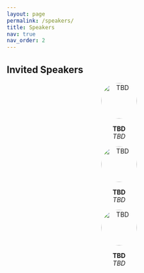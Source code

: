 ```yaml
---
layout: page
permalink: /speakers/
title: Speakers
nav: true
nav_order: 2
---
```


## Invited Speakers

<div class="team-container" style="justify-content:center; gap:1.5rem; flex-wrap:wrap;">

  <!-- Placeholder Speaker 1 -->
  <div class="team-member" style="text-align:center;">
    <img
      src="{{ '/assets/img/speakers/speaker.png' | relative_url }}"
      alt="TBD"
      style="width:80px; height:80px; object-fit:cover; border-radius:50%;"
    />
    <p>
      <strong>TBD</strong><br>
      <em>TBD</em>
    </p>
  </div>

  <!-- Placeholder Speaker 2 -->
  <div class="team-member" style="text-align:center;">
    <img
      src="{{ '/assets/img/speakers/speaker.png' | relative_url }}"
      alt="TBD"
      style="width:80px; height:80px; object-fit:cover; border-radius:50%;"
    />
    <p>
      <strong>TBD</strong><br>
      <em>TBD</em>
    </p>
  </div>

  <!-- Placeholder Speaker 5 -->
  <div class="team-member" style="text-align:center;">
    <img
      src="{{ '/assets/img/speakers/speaker.png' | relative_url }}"
      alt="TBD"
      style="width:80px; height:80px; object-fit:cover; border-radius:50%;"
    />
    <p>
      <strong>TBD</strong><br>
      <em>TBD</em>
    </p>
  </div>

</div>
